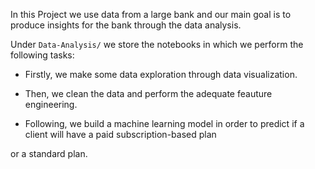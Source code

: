 In this Project we use data from a large bank and our main goal is to produce insights for the bank through the data analysis.

Under `Data-Analysis/` we store the notebooks in which we perform the following tasks:

* Firstly, we make some data exploration through data visualization. 

* Then, we clean the data and perform the adequate feauture engineering. 

* Following, we build a machine learning model in order to predict if a client will have a paid subscription-based plan 

or a standard plan.   
